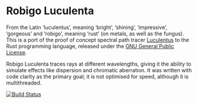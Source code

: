 Robigo Luculenta
================

From the Latin ‘luculentus’, meaning ‘bright’, ‘shining’, ‘impressive’,
‘gorgeous’ and ‘robigo’, meaning ‘rust’ (on metals, as well as the fungus).
This is a port of the proof of concept spectral path tracer
[Luculentus][luculentus] to the Rust programming language, released under
the [GNU General Public License][gplv3].

Robigo Luculenta traces rays at different wavelengths, giving it the ability
to simulate effects like dispersion and chromatic aberration. It was written
with code clarity as the primary goal; it is not optimised for speed, although
it is multithreaded.

[luculentus]: https://github.com/ruud-v-a/luculentus
[gplv3]:      https://www.gnu.org/licenses/gpl.html

[![Build Status](https://travis-ci.org/ruud-v-a/robigo-luculenta.svg?branch=master)](https://travis-ci.org/ruud-v-a/robigo-luculenta)
